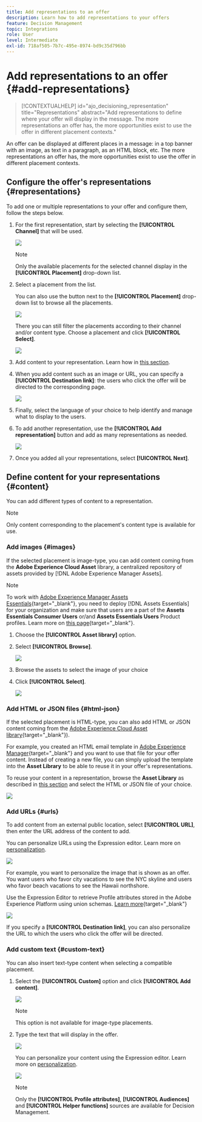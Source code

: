 ```yaml
---
title: Add representations to an offer
description: Learn how to add representations to your offers
feature: Decision Management
topic: Integrations
role: User
level: Intermediate
exl-id: 718af505-7b7c-495e-8974-bd9c35d796bb
---
```

# Add representations to an offer {#add-representations}

>[!CONTEXTUALHELP]
>id="ajo_decisioning_representation"
>title="Representations"
>abstract="Add representations to define where your offer will display in the message. The more representations an offer has, the more opportunities exist to use the offer in different placement contexts."

An offer can be displayed at different places in a message: in a top banner with an image, as text in a paragraph, as an HTML block, etc. The more representations an offer has, the more opportunities exist to use the offer in different placement contexts.

## Configure the offer's representations {#representations}

To add one or multiple representations to your offer and configure them, follow the steps below.

1. For the first representation, start by selecting the **[!UICONTROL Channel]** that will be used.

    ![](../assets/channel-placement.png)

    >[!NOTE]
    >
    >Only the available placements for the selected channel display in the **[!UICONTROL Placement]** drop-down list.

1. Select a placement from the list.

    You can also use the button next to the **[!UICONTROL Placement]** drop-down list to browse all the placements.

    ![](../assets/browse-button-placements.png)

    There you can still filter the placements according to their channel and/or content type. Choose a placement and click **[!UICONTROL Select]**.

    ![](../assets/browse-placements.png)

1. Add content to your representation. Learn how in [this section](#content).

1. When you add content such as an image or URL, you can specify a **[!UICONTROL Destination link]**: the users who click the offer will be directed to the corresponding page.

    ![](../assets/offer-destination-link.png)

1. Finally, select the language of your choice to help identify and manage what to display to the users.

1. To add another representation, use the **[!UICONTROL Add representation]** button and add as many representations as needed.

    ![](../assets/offer-add-representation.png)

1. Once you added all your representations, select **[!UICONTROL Next]**.

## Define content for your representations {#content}

You can add different types of content to a representation.

>[!NOTE]
>
>Only content corresponding to the placement's content type is available for use.

### Add images {#images}

If the selected placement is image-type, you can add content coming from the **Adobe Experience Cloud Asset** library, a centralized repository of assets provided by [!DNL Adobe Experience Manager Assets].

>[!NOTE]
>
> To work with [Adobe Experience Manager Assets Essentials](https://experienceleague.adobe.com/docs/experience-manager-assets-essentials/help/introduction.html){target="_blank"}, you need to deploy [!DNL Assets Essentials] for your organization and make sure that users are a part of the **Assets Essentials Consumer Users** or/and **Assets Essentials Users** Product profiles. Learn more on [this page](https://experienceleague.adobe.com/docs/experience-manager-assets-essentials/help/get-started-admins/deploy-administer.html){target="_blank"}.
    
1. Choose the **[!UICONTROL Asset library]** option.

1. Select **[!UICONTROL Browse]**.

    ![](../assets/offer-browse-asset-library.png)

1. Browse the assets to select the image of your choice

1. Click **[!UICONTROL Select]**.

    ![](../assets/offer-select-asset.png)

### Add HTML or JSON files {#html-json}

If the selected placement is HTML-type, you can also add HTML or JSON content coming from the [Adobe Experience Cloud Asset library](https://experienceleague.adobe.com/docs/experience-manager-assets-essentials/help/introduction.html){target="_blank"}).

For example, you created an HTML email template in [Adobe Experience Manager](https://experienceleague.adobe.com/docs/experience-manager.html){target="_blank"} and you want to use that file for your offer content. Instead of creating a new file, you can simply upload the template into the **Asset Library** to be able to reuse it in your offer's representations.

To reuse your content in a representation, browse the **Asset Library** as described in [this section](#images) and select the HTML or JSON file of your choice.

![](../assets/offer-browse-asset-library-json.png)

### Add URLs {#urls}

To add content from an external public location, select **[!UICONTROL URL]**, then enter the URL address of the content to add.

You can personalize URLs using the Expression editor. Learn more on [personalization](../../personalization/personalize.md#use-expression-editor).

![](../assets/offer-content-url.png)

For example, you want to personalize the image that is shown as an offer. You want users who favor city vacations to see the NYC skyline and users who favor beach vacations to see the Hawaii northshore.

Use the Expression Editor to retrieve Profile attributes stored in the Adobe Experience Platform using union schemas. [Learn more](https://experienceleague.adobe.com/docs/experience-platform/profile/union-schemas/union-schemas-overview.html){target="_blank"}

![](../assets/offer-content-url-personalization.png)

If you specify a **[!UICONTROL Destination link]**, you can also personalize the URL to which the users who click the offer will be directed.

### Add custom text {#custom-text}

You can also insert text-type content when selecting a compatible placement.

1. Select the **[!UICONTROL Custom]** option and click **[!UICONTROL Add content]**.
    
    ![](../assets/offer-add-content.png)
    
    >[!NOTE]
    >
    >This option is not available for image-type placements.

1. Type the text that will display in the offer.

    ![](../assets/offer-text-content.png)

    You can personalize your content using the Expression editor. Learn more on [personalization](../../personalization/personalize.md#use-expression-editor).

    ![](../assets/offer-personalization.png)

    >[!NOTE]
    >
    >Only the **[!UICONTROL Profile attributes]**, **[!UICONTROL Audiences]** and **[!UICONTROL Helper functions]** sources are available for Decision Management.


